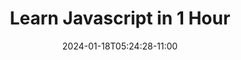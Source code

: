 ---
title: Learn Javascript in 1 Hour
description: Learn JavaScript basics, this beginner-friendly tutorial you need to start coding.
image: images/article-3.png
publication: "Lana Steiner"
tags: ["Software Development", "Presentation"]
date: "2024-01-18T05:24:28-11:00"
link: videos/2024-01-18-Learn-Javascript-in-1-Hour
---